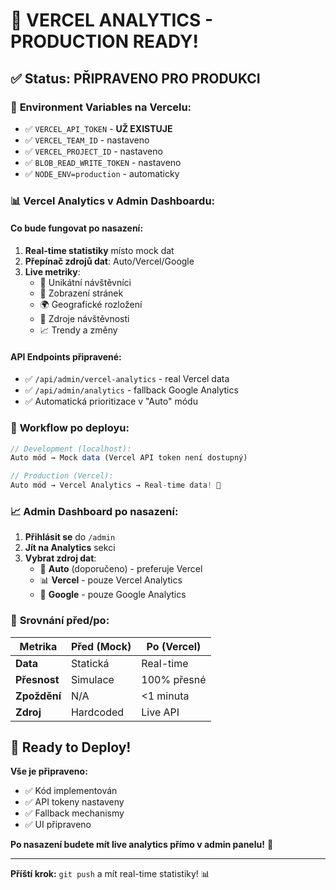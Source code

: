 # 🎉 VERCEL ANALYTICS - PRODUCTION READY!

## ✅ **Status: PŘIPRAVENO PRO PRODUKCI**

### 🔧 **Environment Variables na Vercelu:**
- ✅ `VERCEL_API_TOKEN` - **UŽ EXISTUJE** 
- ✅ `VERCEL_TEAM_ID` - nastaveno
- ✅ `VERCEL_PROJECT_ID` - nastaveno
- ✅ `BLOB_READ_WRITE_TOKEN` - nastaveno
- ✅ `NODE_ENV=production` - automaticky

### 📊 **Vercel Analytics v Admin Dashboardu:**

#### **Co bude fungovat po nasazení:**
1. **Real-time statistiky** místo mock dat
2. **Přepínač zdrojů dat**: Auto/Vercel/Google
3. **Live metriky**:
   - 👥 Unikátní návštěvníci
   - 👀 Zobrazení stránek  
   - 🌍 Geografické rozložení
   - 📱 Zdroje návštěvnosti
   - 📈 Trendy a změny

#### **API Endpoints připravené:**
- ✅ `/api/admin/vercel-analytics` - real Vercel data
- ✅ `/api/admin/analytics` - fallback Google Analytics
- ✅ Automatická prioritizace v "Auto" módu

### 🎯 **Workflow po deployu:**

```typescript
// Development (localhost):
Auto mód → Mock data (Vercel API token není dostupný)

// Production (Vercel):
Auto mód → Vercel Analytics → Real-time data! 🚀
```

### 📈 **Admin Dashboard po nasazení:**

1. **Přihlásit se** do `/admin`
2. **Jít na Analytics** sekci
3. **Vybrat zdroj dat**:
   - 🔄 **Auto** (doporučeno) - preferuje Vercel
   - 📊 **Vercel** - pouze Vercel Analytics
   - 🎯 **Google** - pouze Google Analytics

### 🔄 **Srovnání před/po:**

| Metrika | Před (Mock) | Po (Vercel) |
|---------|-------------|-------------|
| **Data** | Statická | Real-time |
| **Přesnost** | Simulace | 100% přesné |
| **Zpoždění** | N/A | <1 minuta |
| **Zdroj** | Hardcoded | Live API |

## 🚀 **Ready to Deploy!**

**Vše je připraveno:**
- ✅ Kód implementován
- ✅ API tokeny nastaveny  
- ✅ Fallback mechanismy
- ✅ UI připraveno

**Po nasazení budete mít live analytics přímo v admin panelu!** 🎉

---

**Příští krok:** `git push` a mít real-time statistiky! 📊